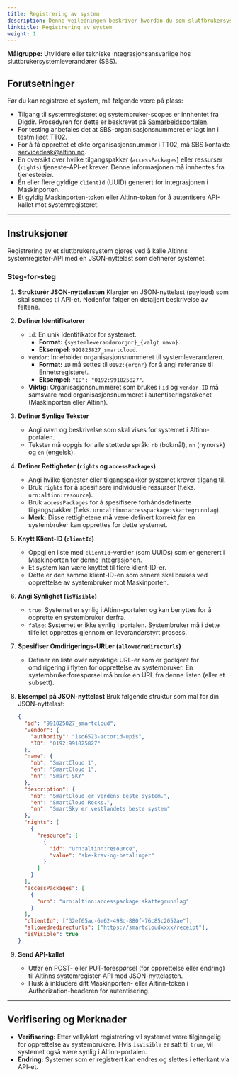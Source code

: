 ```yaml
---
title: Registrering av system
description: Denne veiledningen beskriver hvordan du som sluttbrukersystemleverandør registrerer et system i systemregisteret.
linktitle: Registrering av system
weight: 1
---
```


**Målgruppe:** Utviklere eller tekniske integrasjonsansvarlige hos sluttbrukersystemleverandører (SBS).

## Forutsetninger

Før du kan registrere et system, må følgende være på plass:

  * Tilgang til systemregisteret og systembruker-scopes er innhentet fra Digdir. Prosedyren for dette er beskrevet på [Samarbeidsportalen](https://samarbeid.digdir.no/altinn/kom-i-gang/2868).
  * For testing anbefales det at SBS-organisasjonsnummeret er lagt inn i testmiljøet TT02.
  * For å få opprettet et ekte organisasjonsnummer i TT02, må SBS kontakte servicedesk@altinn.no.
  * En oversikt over hvilke tilgangspakker (`accessPackages`) eller ressurser (`rights`) tjeneste-API-et krever. Denne informasjonen må innhentes fra tjenesteeier.
  * En eller flere gyldige `clientId` (UUID) generert for integrasjonen i Maskinporten.
  * Et gyldig Maskinporten-token eller Altinn-token for å autentisere API-kallet mot systemregisteret.

-----

## Instruksjoner

Registrering av et sluttbrukersystem gjøres ved å kalle Altinns systemregister-API med en JSON-nyttelast som definerer systemet.

### Steg-for-steg

1.  **Strukturér JSON-nyttelasten**
    Klargjør en JSON-nyttelast (payload) som skal sendes til API-et. Nedenfor følger en detaljert beskrivelse av feltene.

2.  **Definer Identifikatorer**

      * `id`: En unik identifikator for systemet.
          * **Format:** `{systemleverandørorgnr}_{valgt navn}`.
          * **Eksempel:** `991825827_smartcloud`.
      * `vendor`: Inneholder organisasjonsnummeret til systemleverandøren.
          * **Format:** `ID` må settes til `0192:{orgnr}` for å angi referanse til Enhetsregisteret.
          * **Eksempel:** `"ID": "0192:991825827"`.
      * **Viktig:** Organisasjonsnummeret som brukes i `id` og `vendor.ID` må samsvare med organisasjonsnummeret i autentiseringstokenet (Maskinporten eller Altinn).

3.  **Definer Synlige Tekster**

      * Angi navn og beskrivelse som skal vises for systemet i Altinn-portalen.
      * Tekster må oppgis for alle støttede språk: `nb` (bokmål), `nn` (nynorsk) og `en` (engelsk).

4.  **Definer Rettigheter (`rights` og `accessPackages`)**

      * Angi hvilke tjenester eller tilgangspakker systemet krever tilgang til.
      * Bruk `rights` for å spesifisere individuelle ressurser (f.eks. `urn:altinn:resource`).
      * Bruk `accessPackages` for å spesifisere forhåndsdefinerte tilgangspakker (f.eks. `urn:altinn:accesspackage:skattegrunnlag`).
      * **Merk:** Disse rettighetene **må** være definert korrekt *før* en systembruker kan opprettes for dette systemet.

5.  **Knytt Klient-ID (`clientId`)**

      * Oppgi en liste med `clientId`-verdier (som UUIDs) som er generert i Maskinporten for denne integrasjonen.
      * Et system kan være knyttet til flere klient-ID-er.
      * Dette er den samme klient-ID-en som senere skal brukes ved opprettelse av systembruker mot Maskinporten.

6.  **Angi Synlighet (`isVisible`)**

      * `true`: Systemet er synlig i Altinn-portalen og kan benyttes for å opprette en systembruker derfra.
      * `false`: Systemet er ikke synlig i portalen. Systembruker må i dette tilfellet opprettes gjennom en leverandørstyrt prosess.

7.  **Spesifiser Omdirigerings-URLer (`allowedredirecturls`)**

      * Definer en liste over nøyaktige URL-er som er godkjent for omdirigering i flyten for opprettelse av systembruker. En systembrukerforespørsel må bruke en URL fra denne listen (eller et subsett).

8.  **Eksempel på JSON-nyttelast**
    Bruk følgende struktur som mal for din JSON-nyttelast:

    ```json
    {
      "id": "991825827_smartcloud",
      "vendor": {
        "authority": "iso6523-actorid-upis",
        "ID": "0192:991825827"
      },
      "name": {
        "nb": "SmartCloud 1",
        "en": "SmartCloud 1",
        "nn": "Smart SKY"
      },
      "description": {
        "nb": "SmartCloud er verdens beste system.",
        "en": "SmartCloud Rocks.",
        "nn": "SmartSky er vestlandets beste system"
      },
      "rights": [
        {
          "resource": [
            {
              "id": "urn:altinn:resource",
              "value": "ske-krav-og-betalinger"
            }
          ]
        }
      ],
      "accessPackages": [
        {
          "urn": "urn:altinn:accesspackage:skattegrunnlag"
        }
      ],
      "clientId": ["32ef65ac-6e62-498d-880f-76c85c2052ae"],
      "allowedredirecturls": ["https://smartcloudxxxx/receipt"],
      "isVisible": true
    }
    ```

9.  **Send API-kallet**

      * Utfør en POST- eller PUT-forespørsel (for opprettelse eller endring) til Altinns systemregister-API med JSON-nyttelasten.
      * Husk å inkludere ditt Maskinporten- eller Altinn-token i Authorization-headeren for autentisering.

-----

## Verifisering og Merknader

  * **Verifisering:** Etter vellykket registrering vil systemet være tilgjengelig for opprettelse av systembrukere. Hvis `isVisible` er satt til `true`, vil systemet også være synlig i Altinn-portalen.
  * **Endring:** Systemer som er registrert kan endres og slettes i etterkant via API-et.
